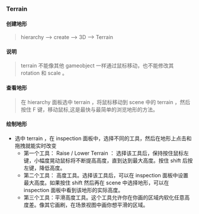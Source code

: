 ### Terrain

#### 创建地形
> hierarchy --> create --> 3D --> Terrain

#### 说明
> terrain 不能像其他 gameobject 一样通过鼠标移动，也不能修改其 rotation 和 scale 。  


#### 查看地形
> 在 hierarchy 面板选中 terrain ，将鼠标移动到 scene 中的 terrain ，然后按住 F 键，移动鼠标,这是最快与最简单的浏览地形的方法。

#### 绘制地形
 + 选中 terrain ，在 inspection 面板中，选择不同的工具，然后在地形上点击和拖拽就能实时改变
    - 第一个工具： Raise / Lower Terrain ： 选择该工具后，保持按住鼠标左键，小幅度晃动鼠标将不断提高高度，直到达到最大高度。按住 shift 后按左键，降低高度。
    - 第二个工具： 高度工具。选择该工具后，可以在 inspection 面板中设置最大高度。如果按住 shift 然后再在 scene 中选择地形，可以在 inspection 面板中看到该地形的实际高度。
    - 第三个工具：平滑高度工具。这个工具允许你在你画的区域内软化任意高度差。像其它画刷，在场景视图中画你想平滑的区域。

